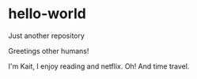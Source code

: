 # hello-world
Just another repository

Greetings other humans!

I'm Kait, I enjoy reading and netflix.
Oh! And time travel.
